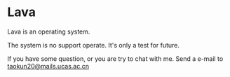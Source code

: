 # Lava
Lava is an operating system.

The system is no support operate. It's only a test for future.

If you have some question, or you are try to chat with me. Send a e-mail to taokun20@mails.ucas.ac.cn